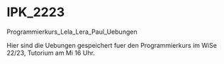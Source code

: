 # IPK_2223
Programmierkurs_Lela_Lera_Paul_Uebungen

Hier sind die Uebungen gespeichert fuer den Programmierkurs im WiSe 22/23, Tutorium am Mi 16 Uhr. 
